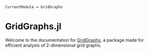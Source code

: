 ```@meta
CurrentModule = GridGraphs
```

# GridGraphs.jl

Welcome to the documentation for [GridGraphs](https://github.com/gdalle/GridGraphs.jl), a package made for efficient analysis of 2-dimensional grid graphs.
